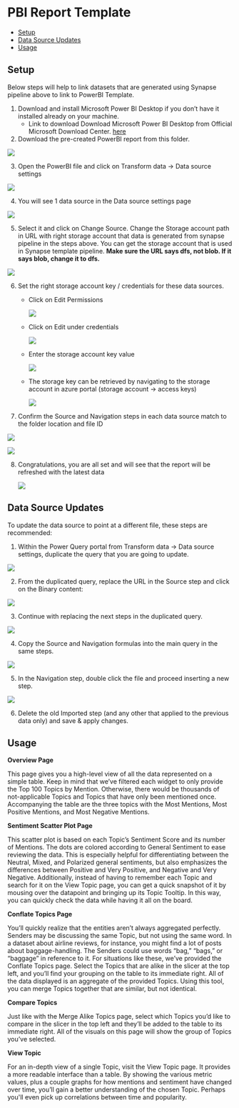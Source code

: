 # **PBI Report Template**

- [Setup](#Setup)
- [Data Source Updates](#Data-Source-Updates)
- [Usage](#Usage)

## Setup

Below steps will help to link datasets that are generated using Synapse pipeline above to link to PowerBI 
Template. 
1. Download and install Microsoft Power BI Desktop if you don’t have it installed already on your machine. 
    - Link to download Download Microsoft Power BI Desktop from Official Microsoft Download Center. [here](https://www.microsoft.com/en-us/download/details.aspx?id=58494)
2. Download the pre-created PowerBI report from this folder.

![](Images/EsaPbiTemplateDownload.png)

3. Open the PowerBI file and click on Transform data → Data source settings

![](Images/DataSourceSettings.png)

4. You will see 1 data source in the Data source settings page

![](Images/ChangeSource.png)

5. Select it and click on Change Source. Change the Storage account path in URL with right storage account that data is generated from synapse pipeline in the steps above. You can get the storage account that is used in Synapse template pipeline. **Make sure the URL says dfs, not blob. If it says blob, change it to dfs.**

![](Images/ADLStorageURLChange.png)

6. Set the right storage account key / credentials for these data sources.
    - Click on Edit Permissions

        ![](Images/EditPermissions1.png)        

    - Click on Edit under credentials

        ![](Images/EditPermissions.png)        

    - Enter the storage account key value

        ![](Images/ProvideAccountKey.png)        

    - The storage key can be retrieved by navigating to the storage account in azure portal (storage account → access keys)

        ![](Images/4.4.d.png)        

7. Confirm the Source and Navigation steps in each data source match to the folder location and file ID

![](Images/5.1.png)

![](Images/5.2.png)

8. Congratulations, you are all set and will see that the report will be refreshed with the latest data

    ![](https://github.com/v-travhanes/dataconnect-solutions/blob/3c86c07cec44d809553c4c305c7241a03ecb5ae4/solutions/esa/Images/Welcome%20Page.png) 

## Data Source Updates

To update the data source to point at a different file, these steps are recommended:

1. Within the Power Query portal from Transform data → Data source settings, duplicate the query that you are going to update.

  ![](Images/5.3.png) 

2. From the duplicated query, replace the URL in the Source step and click on the Binary content:

  ![](Images/5.4.png) 

3. Continue with replacing the next steps in the duplicated query.

  ![](Images/5.5.png) 

4. Copy the Source and Navigation formulas into the main query in the same steps.

  ![](Images/5.6.png) 

5. In the Navigation step, double click the file and proceed inserting a new step.

  ![](Images/5.7.png) 

6. Delete the old Imported step (and any other that applied to the previous data only) and save & apply changes. 

## Usage

**Overview Page**

This page gives you a high-level view of all the data represented on a simple table. Keep in mind that we’ve filtered each widget to only provide the Top 100 Topics by Mention. Otherwise, there would be thousands of not-applicable Topics and Topics that have only been mentioned once. Accompanying the table are the three topics with the Most Mentions, Most Positive Mentions, and Most Negative Mentions.

**Sentiment Scatter Plot Page**

This scatter plot is based on each Topic’s Sentiment Score and its number of Mentions. The dots are colored according to General Sentiment to ease reviewing the data. This is especially helpful for differentiating between the Neutral, Mixed, and Polarized general sentiments, but also emphasizes the differences between Positive and Very Positive, and Negative and Very Negative. Additionally, instead of having to remember each Topic and search for it on the View Topic page, you can get a quick snapshot of it by mousing over the datapoint and bringing up its Topic Tooltip. In this way, you can quickly check the data while having it all on the board. 

**Conflate Topics Page**

You’ll quickly realize that the entities aren’t always aggregated perfectly. Senders may be discussing the same Topic, but not using the same word. In a dataset about airline reviews, for instance, you might find a lot of posts about baggage-handling. The Senders could use words “bag,” “bags,” or “baggage” in reference to it. For situations like these, we’ve provided the Conflate Topics page.  Select the Topics that are alike in the slicer at the top left, and you’ll find your grouping on the table to its immediate right. All of the data displayed is an aggregate of the provided Topics. Using this tool, you can merge Topics together that are similar, but not identical. 

**Compare Topics**

Just like with the Merge Alike Topics page, select which Topics you’d like to compare in the slicer in the top left and they’ll be added to the table to its immediate right. All of the visuals on this page will show the group of Topics you’ve selected.

**View Topic**

For an in-depth view of a single Topic, visit the View Topic page. It provides a more readable interface than a table. By showing the various metric values, plus a couple graphs for how mentions and sentiment have changed over time, you’ll gain a better understanding of the chosen Topic. Perhaps you'll even pick up correlations between time and popularity. 

